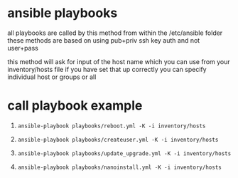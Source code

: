 # ansible playbooks

all playbooks are called by this method from within the /etc/ansible folder
these methods are based on using pub+priv ssh key auth and not user+pass

this method will ask for input of the host name which you can use from your inventory/hosts file if you have set that up correctly
you can specify individual host or groups or all

# call playbook example
1.     ansible-playbook playbooks/reboot.yml -K -i inventory/hosts
2.     ansible-playbook playbooks/createuser.yml -K -i inventory/hosts
3.     ansible-playbook playbooks/update_upgrade.yml -K -i inventory/hosts
4.     ansible-playbook playbooks/nanoinstall.yml -K -i inventory/hosts
